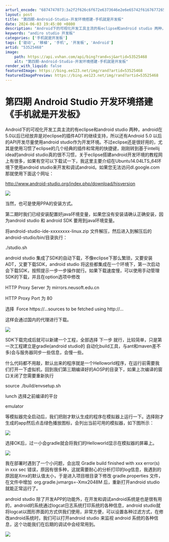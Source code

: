 ```yaml
---
arturl_encode: "6874747073:3a2f2f626c6f672e6373646e2e6e65742f6167677265737373:2f61727469636c652f64657461696c732f3533353235343638"
layout: post
title: "第四期-Android-Studio-开发环境搭建-手机就是开发板"
date: 2024-06-03 19:45:00 +0800
description: "Android下的可视化开发工具主流的有eclipse和android studio 两种，andr"
keywords: "andiro studio 开发板"
categories: ['手机就是开发板']
tags: ['驱动', '移植', '手机', '开发板', 'Android']
artid: "53525468"
image:
    path: https://api.vvhan.com/api/bing?rand=sj&artid=53525468
    alt: "第四期-Android-Studio-开发环境搭建-手机就是开发板"
render_with_liquid: false
featuredImage: https://bing.ee123.net/img/rand?artid=53525468
featuredImagePreview: https://bing.ee123.net/img/rand?artid=53525468
---
```


# 第四期 Android Studio 开发环境搭建 《手机就是开发板》

Android下的可视化开发工具主流的有eclipse和android studio 两种，android在5.0以后已经放弃是对eclipse的插件ADT的继续支持，所以还有Android 5.0 以后的API开发尽量使用android studio作为开发环境。不过eclipse还是很好用的，尤其是使用习惯了eclipse的几个经典的插件和常用的快捷键，刚刚转到基于intellij idea的android studio真的很不习惯，关于eclipse搭建android开发环境的教程网上有很多，如果有空可以下载试一下，我这里主要介绍在Ubuntu14.04LTS\_64环境下使用android studio来开发和调试android。如果您无法访问dl.google.com 那就使用下面这个网址：
  
http://www.android-studio.org/index.php/download/hisversion
  
![](https://img-blog.csdn.net/20161208223140152?watermark/2/text/aHR0cDovL2Jsb2cuY3Nkbi5uZXQvYWdncmVzc3M=/font/5a6L5L2T/fontsize/400/fill/I0JBQkFCMA==/dissolve/70/gravity/Center)
  
当然，也可是使用PPA的安装方式。
  
第二期时我们已经安装配置好java环境变量，如果您没有安装请确认正确安装，因为android studio 和 android SDK 要用到java环境变量。
  
将android-studio-ide-xxxxxxxx-linux.zip 文件解压，然后进入到解压后的android-studio/bin/目录执行：
  
./studio.sh
  
android studio 集成了SDK的自动下载，不像eclipse下那么繁琐，又要安装ADT，又要下载SDK，android studio 将这些都集成在一个环境下，第一次启动会下载SDK，按照提示一步一步操作就行。如果下载速度慢，可以使用手动管理SDK的下载，并且在option选项中修改
  
HTTP Proxy Server 为 mirrors.neusoft.edu.cn
  
HTTP Proxy Port 为 80
  
选择  Force https://...sources to be fetched using http://...
  
这样会通过国内的代理进行下载。
  
![](https://img-blog.csdn.net/20161208223207208?watermark/2/text/aHR0cDovL2Jsb2cuY3Nkbi5uZXQvYWdncmVzc3M=/font/5a6L5L2T/fontsize/400/fill/I0JBQkFCMA==/dissolve/70/gravity/Center)
  
SDK下载完成后就可以新建一个工程，全部选择 下一步 就行，比较简单，只是第一次工程建立是gradle(android studio的 自动化build工具，与ant和maven差不多)会与服务器同步一些信息，会慢一些。
  
什么代码都不用敲，默认出来的程序就是一个Helloworld程序，在运行前需要我们打开一下虚拟机，回到我们第三期编译好的AOSP的目录下，如果上次编译的窗口关闭了您需要重新执行
  
source ./build/envsetup.sh
  
lunch 选择之前编译的平台
  
emulator
  
等模拟器完全启动后，我们把刚才默认生成的程序在模拟器上运行一下。选择刚才生成的app然后点击绿色播放图标，会列出当前可用的模拟器，如下图所示：
  
![](https://img-blog.csdn.net/20161208223231583?watermark/2/text/aHR0cDovL2Jsb2cuY3Nkbi5uZXQvYWdncmVzc3M=/font/5a6L5L2T/fontsize/400/fill/I0JBQkFCMA==/dissolve/70/gravity/Center)
  
  
选择OK后，过一小会gradle就会将我们的Helloworld显示在模拟器的屏幕上。
  
![](https://img-blog.csdn.net/20161208223249529?watermark/2/text/aHR0cDovL2Jsb2cuY3Nkbi5uZXQvYWdncmVzc3M=/font/5a6L5L2T/fontsize/400/fill/I0JBQkFCMA==/dissolve/70/gravity/Center)
  
  
我在部署时遇到了一个小问题，会出现 Gradle build finished with xxx error(s) in xxx sec 错误，原因有很多种，这就需要耐心的分析打印的log信息，我遇到的原因是Xmx的默认值太小，于是进入项目根目录下修改 gradle.properties 文件，在文件中增加  org.gradle.jvmargs=-Xmx2048M 后，重新打开android studio 就能正常运行了。
  
android studio 除了开发APP的功能外，在开发和调试android系统是也是很有用的，android的系统通过logcat日志系统打印系统的各种信息，android studio就将logcat以图形界面的方式供我们使用，非常方便，可以设置各种过滤方式，在修改android系统时，我们可以打开android studio 来监视 android 系统的各种信息，这个功能我们在后期的调试中会经常用到。
  
![](https://img-blog.csdn.net/20161208223406561?watermark/2/text/aHR0cDovL2Jsb2cuY3Nkbi5uZXQvYWdncmVzc3M=/font/5a6L5L2T/fontsize/400/fill/I0JBQkFCMA==/dissolve/70/gravity/Center)
